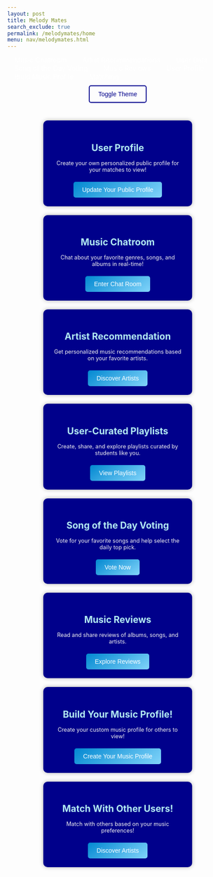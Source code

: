```yaml
---
layout: post 
title: Melody Mates
search_exclude: true
permalink: /melodymates/home
menu: nav/melodymates.html
---
```




<html lang="en">
   <meta charset="UTF-8">
   <meta name="viewport" content="width=device-width, initial-scale=1.0">
   <link rel="stylesheet" href="https://cdnjs.cloudflare.com/ajax/libs/font-awesome/6.0.0-beta3/css/all.min.css">
   <style>
       /* Default Theme (Dark Blue, Light Blue, Dark Green) */
       {
           background-color: #e3f2fd; /* Light Blue */
           color: #006400; /* Dark Green */
           font-family: Arial, sans-serif;
           margin: 0;
           padding: 0;
           transition: all 0.3s ease;
       }

       .navbar {
           display: flex;
           justify-content: space-around;
           align-items: center;
           padding: 10px 20px;
           background-color: #00008B; /* Dark Blue */
           position: sticky;
           top: 0;
           z-index: 10;
           transition: background-color 0.3s ease;
       }

       .navbar a {
           color: #fff;
           text-decoration: none;
           font-size: 1.1em;
           padding: 8px 16px;
           transition: color 0.3s ease, border-bottom 0.3s ease;
           border-bottom: 2px solid transparent;
       }

       .navbar a:hover {
           color: #b2ebf2; /* Light Blue */
           border-bottom: 2px solid #004d00; /* Dark Green */
           font-weight: bold;
       }

       /* Theme Toggle Button */
       .theme-toggle {
           background: none;
           border: 2px solid #00008B; /* Dark Blue */
           color: #00008B;
           padding: 10px 20px;
           cursor: pointer;
           font-size: 1em;
           border-radius: 5px;
           transition: all 0.3s ease;
       }

       .theme-toggle:hover {
           background-color: #004d00;
           color: #fff;
       }

       /* Main container for music page */
       .container {
           display: flex;
           flex-wrap: wrap;
           justify-content: space-around;
           gap: 20px;
           padding: 30px;
           max-width: 1200px;
           margin: 0 auto;
       }

       /* Sections for each feature */
       .section {
           background-color: #00008B; /* Dark Blue */
           border-radius: 10px;
           padding: 20px;
           width: 300px;
           text-align: center;
           box-shadow: 0 0 10px rgba(0, 0, 0, 0.3);
           transition: background-color 0.3s ease, color 0.3s ease;
       }

       .section h2 {
           color: #b2ebf2; /* Light Blue */
           font-size: 1.5em;
           margin-bottom: 15px;
       }

       .section p {
           font-size: 0.9em;
           color: #f1f1f1; /* Light Text */
           margin-bottom: 20px;
       }

       /* Stylish Buttons */
       .section button {
           background: linear-gradient(145deg, #0288d1, #81d4fa); /* Gradient from Blue to Light Blue */
           border: none;
           padding: 10px 20px;
           font-size: 1em;
           color: white;
           cursor: pointer;
           border-radius: 5px;
           transition: background 0.3s ease, transform 0.3s ease;
       }

       .section button:hover {
           background-color: #00008B; /* Dark Blue */
           transform: scale(1.05);
       }

       /* Light Theme (for toggle functionality) */
       body.light-mode {
           background-color: #2c6e49; /* Sage Green */
           color: #004d00; /* Dark Green */
       }

       .navbar.light-mode {
           background-color: #2c6e49; /*  Sage Green */
       }

       .navbar.light-mode a {
           color: #004d00;
       }

       .section.light-mode {
           background-color: #2c6e49; /* Sage Green */
           color: #004d00; /* Dark Green */
       }

       .section h2.light-mode {
           color: #00008B; /* Dark Blue */
       }

       .section button.light-mode {
           background: linear-gradient(145deg, #81c784, #0288d1); /* Gradient from Light Sage Green to Blue */
           color: white;
       }

   </style>
   <!-- Navigation Bar -->
   <div class="navbar">
       <a href="chat_room.html">Music Chatroom</a>
       <a href="artist-recommendation.html">Artist Recommendations</a>
       <a href="user-data.html">User Data</a>
       <a href="song-voting.html">Song of the Day Voting</a>
       <a href="reviews.html">Music Reviews</a>
       <a href="userprofile_setup.html">User Profile</a>
       <a href="profile_building.html">Build Music Profile</a>
       <a href="profile_matching.html">Matching</a>
   </div>

   <!-- Theme Toggle Button -->
   <div style="text-align: center; padding: 10px;">
       <button class="theme-toggle" onclick="toggleTheme()">Toggle Theme</button>
   </div>

   <!-- Music Page Content -->
   <div class="container">
      <!-- User Profile Setup -->
       <div class="section" id="user_profile">
           <h2>User Profile</h2>
           <p>Create your own personalized public profile for your matches to view!</p>
           <button onclick="window.location.href='userprofile_setup.html'">Update Your Public Profile</button>
       </div>
       <!-- Music Chatroom Section -->
       <div class="section" id="chat_room">
           <h2>Music Chatroom</h2>
           <p>Chat about your favorite genres, songs, and albums in real-time!</p>
           <button onclick="window.location.href='chat_room.html'">Enter Chat Room</button>
       </div>
       <!-- Artist Recommendation Section -->
       <div class="section" id="artist-recommendation">
           <h2>Artist Recommendation</h2>
           <p>Get personalized music recommendations based on your favorite artists.</p>
           <button onclick="window.location.href='artist-recommendation.html'">Discover Artists</button>
       </div>
       <!-- User-Curated Playlists Section -->
       <div class="section" id="user-playlists">
           <h2>User-Curated Playlists</h2>
           <p>Create, share, and explore playlists curated by students like you.</p>
           <button onclick="window.location.href='user-playlists.html'">View Playlists</button>
       </div>
       <!-- Song of the Day Voting Section -->
       <div class="section" id="song-voting">
           <h2>Song of the Day Voting</h2>
           <p>Vote for your favorite songs and help select the daily top pick.</p>
           <button onclick="window.location.href='song-voting.html'">Vote Now</button>
       </div>
       <!-- Music Reviews Section -->
       <div class="section" id="reviews">
           <h2>Music Reviews</h2>
           <p>Read and share reviews of albums, songs, and artists.</p>
           <button onclick="window.location.href='reviews.html'">Explore Reviews</button>
       </div>
       <!-- Music Profile Section -->
       <div class="section" id="Music Profile Building">
           <h2>Build Your Music Profile!</h2>
           <p>Create your custom music profile for others to view!</p>
           <button onclick="window.location.href='profile_building.html'">Create Your Music Profile</button>
        </div>
        <!-- Profile Matching Section -->
       <div class="section" id="Profile Matching">
           <h2>Match With Other Users!</h2>
           <p>Match with others based on your music preferences!</p>
           <button onclick="window.location.href='profile_matching.html'">Discover Artists</button>
       </div>
   </div>

   <script>
       function toggleTheme() {
           document.body.classList.toggle('light-mode');
           document.querySelectorAll('.section').forEach(function(section) {
               section.classList.toggle('light-mode');
           });
           document.querySelectorAll('.navbar').forEach(function(navbar) {
               navbar.classList.toggle('light-mode');
           });
       }
   </script>
</html>
